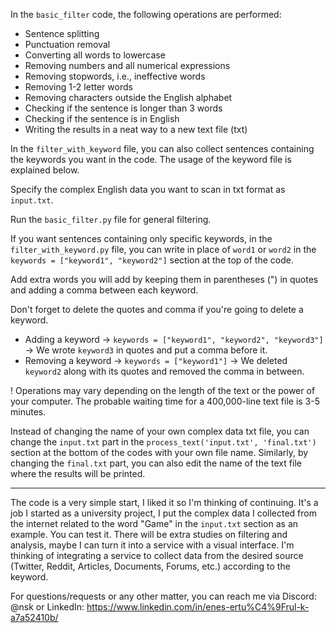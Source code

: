 In the `basic_filter` code, the following operations are performed:

- Sentence splitting
- Punctuation removal
- Converting all words to lowercase
- Removing numbers and all numerical expressions
- Removing stopwords, i.e., ineffective words
- Removing 1-2 letter words
- Removing characters outside the English alphabet
- Checking if the sentence is longer than 3 words
- Checking if the sentence is in English
- Writing the results in a neat way to a new text file (txt)

In the `filter_with_keyword` file, you can also collect sentences containing the keywords you want in the code. The usage of the keyword file is explained below.

Specify the complex English data you want to scan in txt format as `input.txt`.

Run the `basic_filter.py` file for general filtering.

If you want sentences containing only specific keywords, in the `filter_with_keyword.py` file, you can write in place of `word1` or `word2` in the `keywords = ["keyword1", "keyword2"]` section at the top of the code.

Add extra words you will add by keeping them in parentheses (") in quotes and adding a comma between each keyword.

Don't forget to delete the quotes and comma if you're going to delete a keyword.

- Adding a keyword -> `keywords = ["keyword1", "keyword2", "keyword3"]` -> We wrote `keyword3` in quotes and put a comma before it.
- Removing a keyword -> `keywords = ["keyword1"]` -> We deleted `keyword2` along with its quotes and removed the comma in between.

! Operations may vary depending on the length of the text or the power of your computer.
The probable waiting time for a 400,000-line text file is 3-5 minutes.

Instead of changing the name of your own complex data txt file, you can change the `input.txt` part in the `process_text('input.txt', 'final.txt')` section at the bottom of the codes with your own file name. Similarly, by changing the `final.txt` part, you can also edit the name of the text file where the results will be printed.



-----------------------------------------------------------------------------------------------------------
The code is a very simple start, I liked it so I'm thinking of continuing. It's a job I started as a university project, I put the complex data I collected from the internet related to the word "Game" in the `input.txt` section as an example. You can test it. There will be extra studies on filtering and analysis, maybe I can turn it into a service with a visual interface. I'm thinking of integrating a service to collect data from the desired source (Twitter, Reddit, Articles, Documents, Forums, etc.) according to the keyword.

For questions/requests or any other matter, you can reach me via Discord: @nsk or LinkedIn: https://www.linkedin.com/in/enes-ertu%C4%9Frul-k-a7a52410b/
